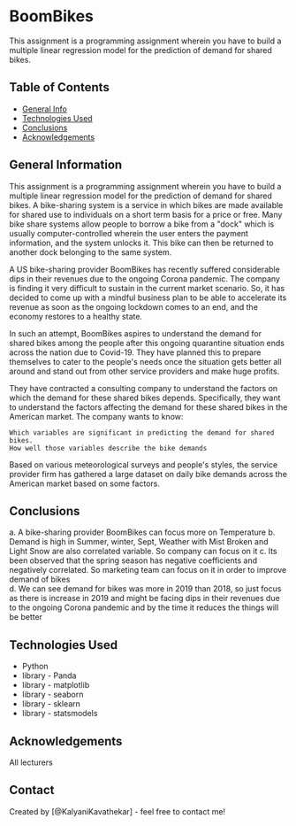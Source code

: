 # BoomBikes 
This assignment is a programming assignment wherein you have to build a multiple linear regression model for the prediction of demand for shared bikes.

## Table of Contents
* [General Info](#general-information)
* [Technologies Used](#technologies-used)
* [Conclusions](#conclusions)
* [Acknowledgements](#acknowledgements)

<!-- You can include any other section that is pertinent to your problem -->

## General Information
This assignment is a programming assignment wherein you have to build a multiple linear regression model for the prediction of demand for shared bikes.
A bike-sharing system is a service in which bikes are made available for shared use to individuals on a short term basis for a price or free. Many bike share systems allow people to borrow a bike from a "dock" which is usually computer-controlled wherein the user enters the payment information, and the system unlocks it. This bike can then be returned to another dock belonging to the same system.

A US bike-sharing provider BoomBikes has recently suffered considerable dips in their revenues due to the ongoing Corona pandemic. The company is finding it very difficult to sustain in the current market scenario. So, it has decided to come up with a mindful business plan to be able to accelerate its revenue as soon as the ongoing lockdown comes to an end, and the economy restores to a healthy state. 

In such an attempt, BoomBikes aspires to understand the demand for shared bikes among the people after this ongoing quarantine situation ends across the nation due to Covid-19. They have planned this to prepare themselves to cater to the people's needs once the situation gets better all around and stand out from other service providers and make huge profits.

They have contracted a consulting company to understand the factors on which the demand for these shared bikes depends. Specifically, they want to understand the factors affecting the demand for these shared bikes in the American market. The company wants to know:

    Which variables are significant in predicting the demand for shared bikes.
    How well those variables describe the bike demands

Based on various meteorological surveys and people's styles, the service provider firm has gathered a large dataset on daily bike demands across the American market based on some factors. 

<!-- You don't have to answer all the questions - just the ones relevant to your project. -->

## Conclusions
a.	A bike-sharing provider BoomBikes can focus more on Temperature
b.	Demand is high in Summer, winter, Sept, Weather with Mist Broken and Light Snow are also correlated variable. So company can focus on it 
c.	Its been observed that the spring season has negative coefficients and negatively correlated. So marketing team can focus on it in order to improve demand of bikes  
d.	We can see demand for bikes was more in 2019 than 2018, so just focus as there is increase in 2019 and might be facing dips in their revenues due to the ongoing Corona pandemic and by the time it reduces the things will be better


<!-- You don't have to answer all the questions - just the ones relevant to your project. -->


## Technologies Used
- Python
- library - Panda
- library - matplotlib
- library - seaborn
- library - sklearn
- library - statsmodels

<!-- As the libraries versions keep on changing, it is recommended to mention the version of library used in this project -->

## Acknowledgements
All lecturers 


## Contact
Created by [@KalyaniKavathekar] - feel free to contact me!


<!-- Optional -->
<!-- ## License -->
<!-- This project is open source and available under the [... License](). -->

<!-- You don't have to include all sections - just the one's relevant to your project -->